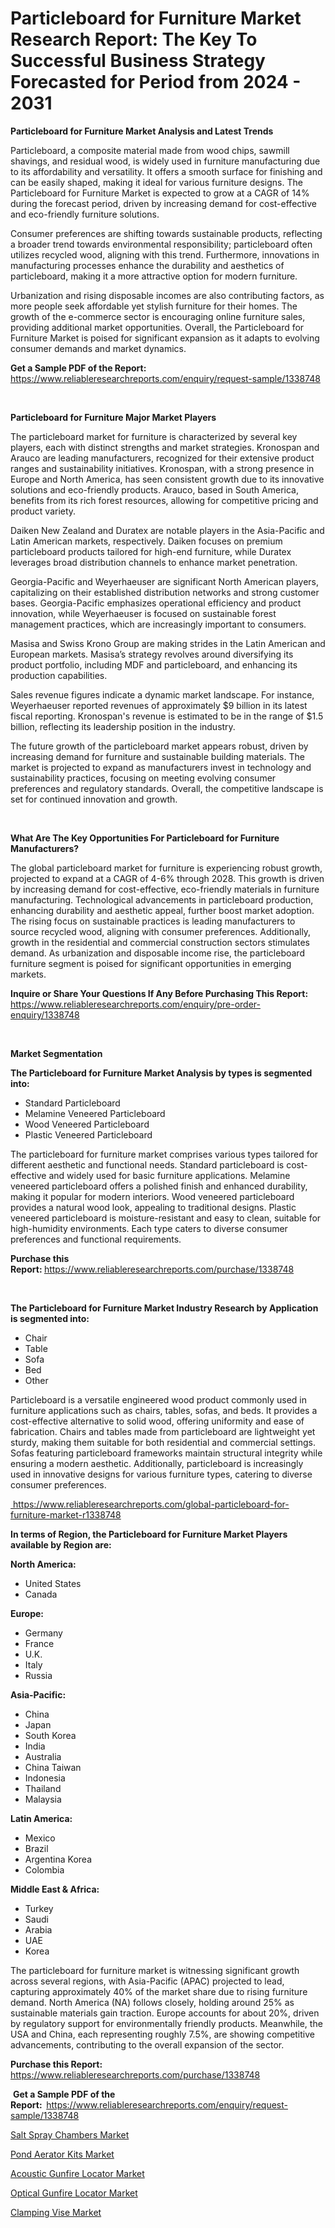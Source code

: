 <p><h1>Particleboard for Furniture Market Research Report: The Key To Successful Business Strategy Forecasted for Period from 2024 - 2031</h1></p><p><strong>Particleboard for Furniture Market Analysis and Latest Trends</strong></p>
<p><p>Particleboard, a composite material made from wood chips, sawmill shavings, and residual wood, is widely used in furniture manufacturing due to its affordability and versatility. It offers a smooth surface for finishing and can be easily shaped, making it ideal for various furniture designs. The Particleboard for Furniture Market is expected to grow at a CAGR of 14% during the forecast period, driven by increasing demand for cost-effective and eco-friendly furniture solutions. </p><p>Consumer preferences are shifting towards sustainable products, reflecting a broader trend towards environmental responsibility; particleboard often utilizes recycled wood, aligning with this trend. Furthermore, innovations in manufacturing processes enhance the durability and aesthetics of particleboard, making it a more attractive option for modern furniture. </p><p>Urbanization and rising disposable incomes are also contributing factors, as more people seek affordable yet stylish furniture for their homes. The growth of the e-commerce sector is encouraging online furniture sales, providing additional market opportunities. Overall, the Particleboard for Furniture Market is poised for significant expansion as it adapts to evolving consumer demands and market dynamics.</p></p>
<p><strong>Get a Sample PDF of the Report:&nbsp;</strong> <a href="https://www.reliableresearchreports.com/enquiry/request-sample/1338748?utm_campaign=4&utm_medium=2&utm_source=Github&utm_content=ia&utm_term=20102024&utm_id=particleboard-for-furniture">https://www.reliableresearchreports.com/enquiry/request-sample/1338748</a></p>
<p>&nbsp;</p>
<p><strong>Particleboard for Furniture Major Market Players</strong></p>
<p><p>The particleboard market for furniture is characterized by several key players, each with distinct strengths and market strategies. Kronospan and Arauco are leading manufacturers, recognized for their extensive product ranges and sustainability initiatives. Kronospan, with a strong presence in Europe and North America, has seen consistent growth due to its innovative solutions and eco-friendly products. Arauco, based in South America, benefits from its rich forest resources, allowing for competitive pricing and product variety.</p><p>Daiken New Zealand and Duratex are notable players in the Asia-Pacific and Latin American markets, respectively. Daiken focuses on premium particleboard products tailored for high-end furniture, while Duratex leverages broad distribution channels to enhance market penetration.</p><p>Georgia-Pacific and Weyerhaeuser are significant North American players, capitalizing on their established distribution networks and strong customer bases. Georgia-Pacific emphasizes operational efficiency and product innovation, while Weyerhaeuser is focused on sustainable forest management practices, which are increasingly important to consumers.</p><p>Masisa and Swiss Krono Group are making strides in the Latin American and European markets. Masisa’s strategy revolves around diversifying its product portfolio, including MDF and particleboard, and enhancing its production capabilities.</p><p>Sales revenue figures indicate a dynamic market landscape. For instance, Weyerhaeuser reported revenues of approximately $9 billion in its latest fiscal reporting. Kronospan's revenue is estimated to be in the range of $1.5 billion, reflecting its leadership position in the industry.</p><p>The future growth of the particleboard market appears robust, driven by increasing demand for furniture and sustainable building materials. The market is projected to expand as manufacturers invest in technology and sustainability practices, focusing on meeting evolving consumer preferences and regulatory standards. Overall, the competitive landscape is set for continued innovation and growth.</p></p>
<p>&nbsp;</p>
<p><strong>What Are The Key Opportunities For Particleboard for Furniture Manufacturers?</strong></p>
<p><p>The global particleboard market for furniture is experiencing robust growth, projected to expand at a CAGR of 4-6% through 2028. This growth is driven by increasing demand for cost-effective, eco-friendly materials in furniture manufacturing. Technological advancements in particleboard production, enhancing durability and aesthetic appeal, further boost market adoption. The rising focus on sustainable practices is leading manufacturers to source recycled wood, aligning with consumer preferences. Additionally, growth in the residential and commercial construction sectors stimulates demand. As urbanization and disposable income rise, the particleboard furniture segment is poised for significant opportunities in emerging markets.</p></p>
<p><strong>Inquire or Share Your Questions If Any Before Purchasing This Report:</strong> <a href="https://www.reliableresearchreports.com/enquiry/pre-order-enquiry/1338748?utm_campaign=4&utm_medium=2&utm_source=Github&utm_content=ia&utm_term=20102024&utm_id=particleboard-for-furniture">https://www.reliableresearchreports.com/enquiry/pre-order-enquiry/1338748</a></p>
<p>&nbsp;</p>
<p><strong>Market Segmentation</strong></p>
<p><strong>The Particleboard for Furniture Market Analysis by types is segmented into:</strong></p>
<p><ul><li>Standard Particleboard</li><li>Melamine Veneered Particleboard</li><li>Wood Veneered Particleboard</li><li>Plastic Veneered Particleboard</li></ul></p>
<p><p>The particleboard for furniture market comprises various types tailored for different aesthetic and functional needs. Standard particleboard is cost-effective and widely used for basic furniture applications. Melamine veneered particleboard offers a polished finish and enhanced durability, making it popular for modern interiors. Wood veneered particleboard provides a natural wood look, appealing to traditional designs. Plastic veneered particleboard is moisture-resistant and easy to clean, suitable for high-humidity environments. Each type caters to diverse consumer preferences and functional requirements.</p></p>
<p><strong>Purchase this Report:&nbsp;</strong><a href="https://www.reliableresearchreports.com/purchase/1338748?utm_campaign=4&utm_medium=2&utm_source=Github&utm_content=ia&utm_term=20102024&utm_id=particleboard-for-furniture">https://www.reliableresearchreports.com/purchase/1338748</a></p>
<p>&nbsp;</p>
<p><strong>The Particleboard for Furniture Market Industry Research by Application is segmented into:</strong></p>
<p><ul><li>Chair</li><li>Table</li><li>Sofa</li><li>Bed</li><li>Other</li></ul></p>
<p><p>Particleboard is a versatile engineered wood product commonly used in furniture applications such as chairs, tables, sofas, and beds. It provides a cost-effective alternative to solid wood, offering uniformity and ease of fabrication. Chairs and tables made from particleboard are lightweight yet sturdy, making them suitable for both residential and commercial settings. Sofas featuring particleboard frameworks maintain structural integrity while ensuring a modern aesthetic. Additionally, particleboard is increasingly used in innovative designs for various furniture types, catering to diverse consumer preferences.</p></p>
<p><a href="https://www.reliableresearchreports.com/global-particleboard-for-furniture-market-r1338748?utm_campaign=4&utm_medium=2&utm_source=Github&utm_content=ia&utm_term=20102024&utm_id=particleboard-for-furniture">&nbsp;https://www.reliableresearchreports.com/global-particleboard-for-furniture-market-r1338748</a></p>
<p><strong>In terms of Region, the Particleboard for Furniture Market Players available by Region are:</strong></p>
<p>
    <p> <strong> North America: </strong>
        <ul>
            <li>United States</li>
            <li>Canada</li>
        </ul>
        </p> 
    <p> <strong> Europe: </strong>
        <ul>
            <li>Germany</li>
            <li>France</li>
            <li>U.K.</li>
            <li>Italy</li>
            <li>Russia</li>
        </ul>
        </p> 
    <p> <strong> Asia-Pacific: </strong>
        <ul>
            <li>China</li>
            <li>Japan</li>
            <li>South Korea</li>
            <li>India</li>
            <li>Australia</li>
            <li>China Taiwan</li>
            <li>Indonesia</li>
            <li>Thailand</li>
            <li>Malaysia</li>
        </ul>
        </p> 
    <p> <strong> Latin America: </strong>
        <ul>
            <li>Mexico</li>
            <li>Brazil</li>
            <li>Argentina Korea</li>
            <li>Colombia</li>
        </ul>
        </p> 
    <p> <strong> Middle East & Africa: </strong>
        <ul>
            <li>Turkey</li>
            <li>Saudi</li>
            <li>Arabia</li>
            <li>UAE</li>
            <li>Korea</li>
        </ul>
    </p>
    </p>
<p><p>The particleboard for furniture market is witnessing significant growth across several regions, with Asia-Pacific (APAC) projected to lead, capturing approximately 40% of the market share due to rising furniture demand. North America (NA) follows closely, holding around 25% as sustainable materials gain traction. Europe accounts for about 20%, driven by regulatory support for environmentally friendly products. Meanwhile, the USA and China, each representing roughly 7.5%, are showing competitive advancements, contributing to the overall expansion of the sector.</p></p>
<p><strong>Purchase this Report: </strong><a href="https://www.reliableresearchreports.com/purchase/1338748?utm_campaign=4&utm_medium=2&utm_source=Github&utm_content=ia&utm_term=20102024&utm_id=particleboard-for-furniture">https://www.reliableresearchreports.com/purchase/1338748</a></p>
<p>&nbsp;<strong>Get a Sample PDF of the Report:&nbsp;&nbsp;</strong><a href="https://www.reliableresearchreports.com/enquiry/request-sample/1338748?utm_campaign=4&utm_medium=2&utm_source=Github&utm_content=ia&utm_term=20102024&utm_id=particleboard-for-furniture">https://www.reliableresearchreports.com/enquiry/request-sample/1338748</a></p>
<p><strong></strong></p>
<p><p><a href="https://www.linkedin.com/pulse/strategic-market-insights-global-salt-spray-chambers-2024-cqpfe?utm_campaign=4&utm_medium=2&utm_source=Github&utm_content=ia&utm_term=20102024&utm_id=particleboard-for-furniture">Salt Spray Chambers Market</a></p><p><a href="https://www.linkedin.com/pulse/emerging-trends-pond-aerator-kits-market-global-outlook-fc5vc?utm_campaign=4&utm_medium=2&utm_source=Github&utm_content=ia&utm_term=20102024&utm_id=particleboard-for-furniture">Pond Aerator Kits Market</a></p><p><a href="https://github.com/WayneHopkins413/Market-Research-Report-List-1/blob/main/acoustic-gunfire-locator-market.md?utm_campaign=4&utm_medium=2&utm_source=Github&utm_content=ia&utm_term=20102024&utm_id=particleboard-for-furniture">Acoustic Gunfire Locator Market</a></p><p><a href="https://github.com/Armeladukagjini693/Market-Research-Report-List-1/blob/main/optical-gunfire-locator-market.md?utm_campaign=4&utm_medium=2&utm_source=Github&utm_content=ia&utm_term=20102024&utm_id=particleboard-for-furniture">Optical Gunfire Locator Market</a></p><p><a href="https://www.linkedin.com/pulse/clamping-vise-market-global-regional-analysis-focus-region-usmhe?utm_campaign=4&utm_medium=2&utm_source=Github&utm_content=ia&utm_term=20102024&utm_id=particleboard-for-furniture">Clamping Vise Market</a></p></p>